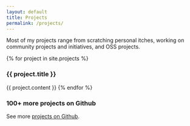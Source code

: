 ```yaml
---
layout: default
title: Projects
permalink: /projects/
---
```


Most of my projects range from scratching personal itches, working on community projects and initiatives, and OSS projects.

{% for project in site.projects %}
### {{ project.title }}
{{ project.content }}
{% endfor %}

### 100+ more projects on Github

See more [projects on Github](https://github.com/jefftriplett).
